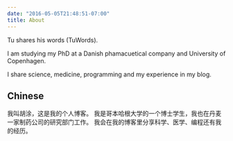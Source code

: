 ```yaml
---
date: "2016-05-05T21:48:51-07:00"
title: About
---
```


Tu shares his words (TuWords). 

I am studying my PhD at a Danish phamacuetical company and University of Copenhagen.

I share science, medicine, programming and my experience in my blog.

## Chinese

我叫胡涂，这是我的个人博客。
我是哥本哈根大学的一个博士学生，我也在丹麦一家制药公司的研究部门工作。
我会在我的博客里分享科学、医学、编程还有我的经历。

